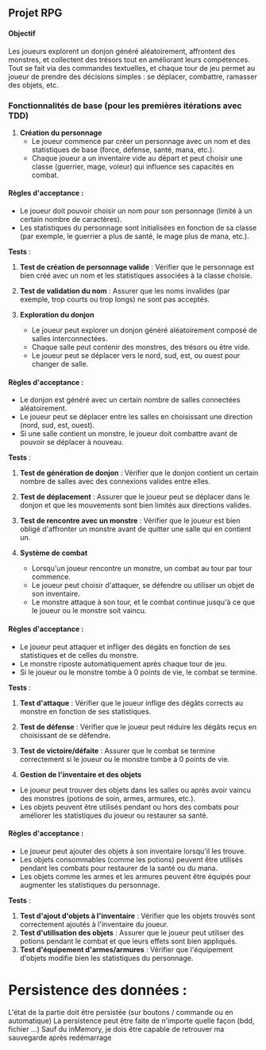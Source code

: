 ## Projet RPG
#### Objectif

Les joueurs explorent un donjon généré aléatoirement, affrontent des monstres, et collectent des trésors tout en améliorant leurs compétences. Tout se fait via des commandes textuelles, et chaque tour de jeu permet au joueur de prendre des décisions simples : se déplacer, combattre, ramasser des objets, etc.


### Fonctionnalités de base (pour les premières itérations avec TDD)

1.  **Création du personnage**
    -   Le joueur commence par créer un personnage avec un nom et des statistiques de base (force, défense, santé, mana, etc.).
    -   Chaque joueur a un inventaire vide au départ et peut choisir une classe (guerrier, mage, voleur) qui influence ses capacités en combat.

#### Règles d'acceptance :

-   Le joueur doit pouvoir choisir un nom pour son personnage (limité à un certain nombre de caractères).
-   Les statistiques du personnage sont initialisées en fonction de sa classe (par exemple, le guerrier a plus de santé, le mage plus de mana, etc.).

**Tests** :

1.  **Test de création de personnage valide** : Vérifier que le personnage est bien créé avec un nom et les statistiques associées à la classe choisie.
2.  **Test de validation du nom** : Assurer que les noms invalides (par exemple, trop courts ou trop longs) ne sont pas acceptés.

2.  **Exploration du donjon**
    -   Le joueur peut explorer un donjon généré aléatoirement composé de salles interconnectées.
    -   Chaque salle peut contenir des monstres, des trésors ou être vide.
    -   Le joueur peut se déplacer vers le nord, sud, est, ou ouest pour changer de salle.

#### Règles d'acceptance :

-   Le donjon est généré avec un certain nombre de salles connectées aléatoirement.
-   Le joueur peut se déplacer entre les salles en choisissant une direction (nord, sud, est, ouest).
-   Si une salle contient un monstre, le joueur doit combattre avant de pouvoir se déplacer à nouveau.

**Tests** :

1.  **Test de génération de donjon** : Vérifier que le donjon contient un certain nombre de salles avec des connexions valides entre elles.
2.  **Test de déplacement** : Assurer que le joueur peut se déplacer dans le donjon et que les mouvements sont bien limités aux directions valides.
3.  **Test de rencontre avec un monstre** : Vérifier que le joueur est bien obligé d'affronter un monstre avant de quitter une salle qui en contient un.
  
3.  **Système de combat**
    -   Lorsqu'un joueur rencontre un monstre, un combat au tour par tour commence.
    -   Le joueur peut choisir d'attaquer, se défendre ou utiliser un objet de son inventaire.
    -   Le monstre attaque à son tour, et le combat continue jusqu'à ce que le joueur ou le monstre soit vaincu.

#### Règles d'acceptance :

-   Le joueur peut attaquer et infliger des dégâts en fonction de ses statistiques et de celles du monstre.
-   Le monstre riposte automatiquement après chaque tour de jeu.
-   Si le joueur ou le monstre tombe à 0 points de vie, le combat se termine.

**Tests** :

1.  **Test d'attaque** : Vérifier que le joueur inflige des dégâts corrects au monstre en fonction de ses statistiques.
2.  **Test de défense** : Vérifier que le joueur peut réduire les dégâts reçus en choisissant de se défendre.
3.  **Test de victoire/défaite** : Assurer que le combat se termine correctement si le joueur ou le monstre tombe à 0 points de vie.


4. **Gestion de l'inventaire et des objets**

-   Le joueur peut trouver des objets dans les salles ou après avoir vaincu des monstres (potions de soin, armes, armures, etc.).
-   Les objets peuvent être utilisés pendant ou hors des combats pour améliorer les statistiques du joueur ou restaurer sa santé.

#### Règles d'acceptance :

-   Le joueur peut ajouter des objets à son inventaire lorsqu'il les trouve.
-   Les objets consommables (comme les potions) peuvent être utilisés pendant les combats pour restaurer de la santé ou du mana.
-   Les objets comme les armes et les armures peuvent être équipés pour augmenter les statistiques du personnage.

**Tests** :

1.  **Test d'ajout d'objets à l'inventaire** : Vérifier que les objets trouvés sont correctement ajoutés à l'inventaire du joueur.
2.  **Test d'utilisation des objets** : Assurer que le joueur peut utiliser des potions pendant le combat et que leurs effets sont bien appliqués.
3.  **Test d'équipement d'armes/armures** : Vérifier que l'équipement d'objets modifie bien les statistiques du personnage.


# Persistence des données : 

L'état de la partie doit être persistée (sur boutons / commande ou en automatique)
La persistence peut être faite de n'importe quelle façon (bdd, fichier ...) Sauf du inMemory, je dois être capable de retrouver ma sauvegarde après redémarrage
